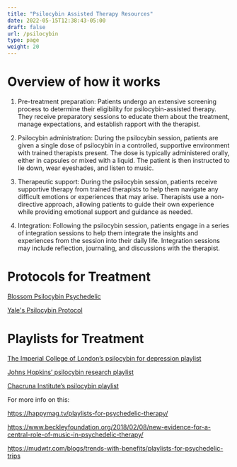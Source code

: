 ```yaml
---
title: "Psilocybin Assisted Therapy Resources"
date: 2022-05-15T12:38:43-05:00
draft: false
url: /psilocybin
type: page
weight: 20
---
```


# Overview of how it works


1. Pre-treatment preparation: Patients undergo an extensive screening process to determine their eligibility for psilocybin-assisted therapy. They receive preparatory sessions to educate them about the treatment, manage expectations, and establish rapport with the therapist.

2. Psilocybin administration: During the psilocybin session, patients are given a single dose of psilocybin in a controlled, supportive environment with trained therapists present. The dose is typically administered orally, either in capsules or mixed with a liquid. The patient is then instructed to lie down, wear eyeshades, and listen to music.

3. Therapeutic support: During the psilocybin session, patients receive supportive therapy from trained therapists to help them navigate any difficult emotions or experiences that may arise. Therapists use a non-directive approach, allowing patients to guide their own experience while providing emotional support and guidance as needed.

4. Integration: Following the psilocybin session, patients engage in a series of integration sessions to help them integrate the insights and experiences from the session into their daily life. Integration sessions may include reflection, journaling, and discussions with the therapist.


# Protocols for Treatment

[Blossom Psilocybin Psychedelic](pdf/psilocybin-blossom.pdf)

[Yale's Psilocybin Protocol](pdf/psilocybin-yale.pdf)


# Playlists for Treatment

 [The Imperial College of London’s psilocybin for depression playlist ](https://open.spotify.com/playlist/2mT6LpOU4ipJ0BkoCigAiw?go=1&sp_cid=47768f8f3344b4fda4ae36ce2e4dd89f&utm_source=embed_player_p&utm_medium=desktop&nd=1)

[Johns Hopkins’ psilocybin research playlist ](https://open.spotify.com/playlist/67XgZSDPcxj9NobKPcx4cw?go=1&sp_cid=59e7fda46952ff8a80def7ed63ab5743&utm_source=embed_player_p&utm_medium=desktop&nd=1)


[Chacruna Institute’s psilocybin playlist](https://open.spotify.com/playlist/2szSJ3rB6oQUn6ywghEGzO?go=1&sp_cid=e7dc6eacca03e7d7000980e09a8ee738&utm_source=embed_player_p&utm_medium=desktop&nd=1)


For more info on this:

https://happymag.tv/playlists-for-psychedelic-therapy/

https://www.beckleyfoundation.org/2018/02/08/new-evidence-for-a-central-role-of-music-in-psychedelic-therapy/

https://mudwtr.com/blogs/trends-with-benefits/playlists-for-psychedelic-trips

